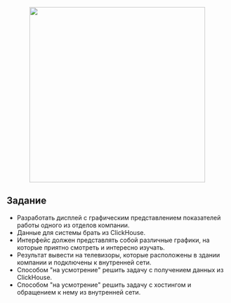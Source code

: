 <p align="center"><img src="https://repository-images.githubusercontent.com/621149005/6ed0fe82-16a6-4cb6-ae99-04694ba46713" width="400"></a></p>

## Задание

- Разработать дисплей с графическим представлением показателей работы одного из отделов компании.
- Данные для системы брать из ClickHouse.
- Интерфейс должен представлять собой различные графики, на которые приятно смотреть и интересно изучать.
- Результат вывести на телевизоры, которые расположены в здании компании и подключены к внутренней сети.
- Способом "на усмотрение" решить задачу с получением данных из ClickHouse.
- Способом "на усмотрение" решить задачу с хостингом и обращением к нему из внутренней сети.

